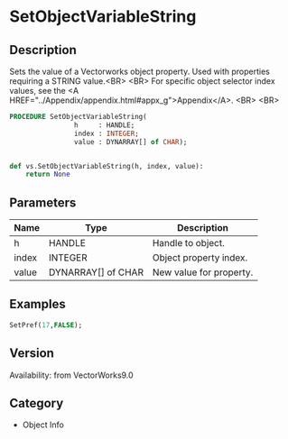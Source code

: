 # SetObjectVariableString

## Description
Sets the value of a Vectorworks object property. Used with properties requiring a STRING value.&lt;BR&gt;
&lt;BR&gt;
For specific object selector index values, see the &lt;A HREF=&quot;../Appendix/appendix.html#appx_g&quot;&gt;Appendix&lt;/A&gt;.
&lt;BR&gt;
&lt;BR&gt;


```pascal
PROCEDURE SetObjectVariableString(
				h     : HANDLE;
				index : INTEGER;
				value : DYNARRAY[] of CHAR);
```

```python

def vs.SetObjectVariableString(h, index, value):
    return None
```

## Parameters
|Name|Type|Description|
|---|---|---|
|h|HANDLE|Handle to object.|
|index|INTEGER|Object property index.|
|value|DYNARRAY[] of CHAR|New value for property.|

## Examples
```pascal
SetPref(17,FALSE);


```

## Version
Availability: from VectorWorks9.0
## Category
* Object Info

